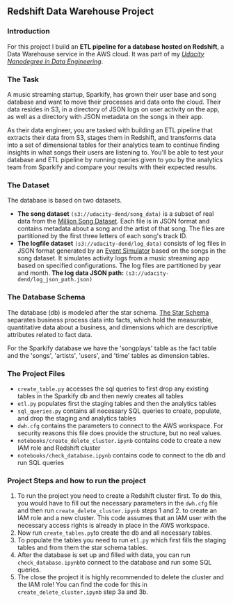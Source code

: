## Redshift Data Warehouse Project

### Introduction
For this project I build an **ETL pipeline for a database hosted on Redshift**, a Data Warehouse service in the AWS cloud. It was part of my *[Udacity Nanodegree in Data Engineering](https://www.udacity.com/course/data-engineer-nanodegree--nd027)*.

### The Task
A music streaming startup, Sparkify, has grown their user base and song database and want to move their processes and data onto the cloud. Their data resides in S3, in a directory of JSON logs on user activity on the app, as well as a directory with JSON metadata on the songs in their app.

As their data engineer, you are tasked with building an ETL pipeline that extracts their data from S3, stages them in Redshift, and transforms data into a set of dimensional tables for their analytics team to continue finding insights in what songs their users are listening to. You'll be able to test your database and ETL pipeline by running queries given to you by the analytics team from Sparkify and compare your results with their expected results.

### The Dataset
The database is based on two datasets. 
- **The song dataset** `(s3://udacity-dend/song_data)` is a subset of real data from the [Million Song Dataset](http://millionsongdataset.com/). Each file is in JSON format and contains metadata about a song and the artist of that song. The files are partitioned by the first three letters of each song's track ID. 
- **The logfile dataset** `(s3://udacity-dend/log_data)` consists of log files in JSON format generated by an [Event Simulator](https://github.com/Interana/eventsim) based on the songs in the song dataset. It simulates activity logs from a music streaming app based on specified configurations. The log files are partitioned by year and month.
**The log data JSON path:** `(s3://udacity-dend/log_json_path.json)`

### The Database Schema

The database (db) is modeled after the star schema. [The Star Schema](https://en.wikipedia.org/wiki/Star_schema) separates business process data into facts, which hold the measurable, quantitative data about a business, and dimensions which are descriptive attributes related to fact data. 

For the Sparkify database we have the 'songplays' table as the fact table and the 'songs', 'artists', 'users', and 'time' tables as dimension tables.

### The Project Files

- `create_table.py` accesses the sql queries to first drop any existing tables in the Sparkify db and then newly creates all tables 
- `etl.py` populates first the staging tables and then the analytics tables
- `sql_queries.py` contains all necessary SQL queries to create, populate, and drop the staging and analytics tables
- `dwh.cfg` contains the parameters to connect to the AWS workspace. For security reasons this file does provide the structure, but no real values. 
- `notebooks/create_delete_cluster.ipynb` contains code to create a new IAM role and Redshift cluster
- `notebooks/check_database.ipynb` contains code to connect to the db and run SQL queries

### Project Steps and how to run the project

1. To run the project you need to create a Redshift cluster first. To do this, you would have to fill out the necessary parameters in the `dwh.cfg` file and then run `create_delete_cluster.ipynb` steps 1 and 2. to create an IAM role and a new cluster. This code assumes that an IAM user with the necessary access rights is already in place in the AWS workspace.
2. Now run `create_tables.py`to create the db and all necessary tables.
3. To populate the tables you need to run `etl.py` which first fills the staging tables and from them the star schema tables.
4. After the database is set up and filled with data, you can run `check_database.ipynb`to connect to the database and run some SQL queries.
5. The close the project it is highly recommended to delete the cluster and the IAM role! You can find the code for this in `create_delete_cluster.ipynb` step 3a and 3b.
